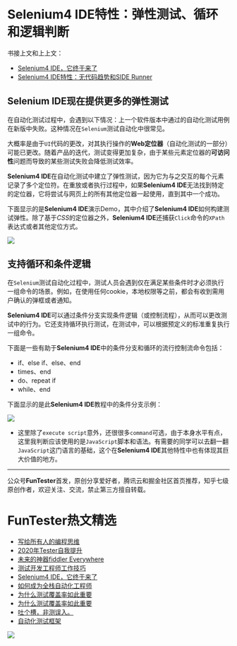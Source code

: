 # Selenium4 IDE特性：弹性测试、循环和逻辑判断

书接上文和上上文：
- [Selenium4 IDE，它终于来了](https://mp.weixin.qq.com/s/XNotlZvFpmBmBQy1pYifOw)
- [Selenium4 IDE特性：无代码趋势和SIDE Runner](https://mp.weixin.qq.com/s/G0S9K0jHsN0P_jxdMME-cg)

## Selenium IDE现在提供更多的弹性测试

在自动化测试过程中，会遇到以下情况：上一个软件版本中通过的自动化测试用例在新版中失败。这种情况在`Selenium`测试自动化中很常见。

大概率是由于`UI`代码的更改，对其执行操作的**Web定位器**（自动化测试的一部分）可能已更改。随着产品的迭代，测试变得更加复杂，由于某些元素定位器的**可访问性**问题而导致的某些测试失败会降低测试效率。

**Selenium4 IDE**在自动化测试中建立了弹性测试，因为它为与之交互的每个元素记录了多个定位符。在重放或者执行过程中，如果**Selenium4 IDE**无法找到特定的定位器，它将尝试与网页上的所有其他定位器一起使用，直到其中一个成功。

下面显示的是**Selenium4 IDE**演示Demo，其中介绍了**Selenium4 IDE**如何构建测试弹性。除了基于*CSS*的定位器之外，**Selenium4 IDE**还捕获`Click`命令的`XPath`表达式或者其他定位方式。

![](http://pic.automancloud.com/WX20200917-150016@2x.png)

## 支持循环和条件逻辑

在`Selenium`测试自动化过程中，测试人员会遇到仅在满足某些条件时才必须执行一组命令的场景。例如，在使用任何cookie，本地权限等之前，都会有收到需用户确认的弹框或者通知。

**Selenium4 IDE**可以通过条件分支实现条件逻辑（或控制流程），从而可以更改测试中的行为。它还支持循环执行测试，在测试中，可以根据预定义的标准重复执行一组命令。

下面是一些有助于**Selenium4 IDE**中的条件分支和循环的流行控制流命令包括：

* if、else if、else、end
* times、end
* do、repeat if
* while、end

下面显示的是此**Selenium4 IDE**教程中的条件分支示例：

![](http://pic.automancloud.com/fdsaaafdsaggds546.png)

* 这里除了`execute script`意外，还很很多`command`可选，由于本身水平有点，这里我判断应该使用的是`JavaScript`脚本和语法。有需要的同学可以去翻一翻`JavaScript`这门语言的基础，这个在**Selenium4 IDE**其他特性中也有体现其巨大价值的地方。

----
公众号**FunTester**首发，原创分享爱好者，腾讯云和掘金社区首页推荐，知乎七级原创作者，欢迎关注、交流，禁止第三方擅自转载。

FunTester热文精选
=

- [写给所有人的编程思维](https://mp.weixin.qq.com/s/Oj33UCnYfbUgzsBzEm2GPQ)
- [2020年Tester自我提升](https://mp.weixin.qq.com/s/vuhUp85_6Sbg6ReAN3TTSQ)
- [未来的神器fiddler Everywhere](https://mp.weixin.qq.com/s/-BSuHR6RPkdv8R-iy47MLQ)
- [测试开发工程师工作技巧](https://mp.weixin.qq.com/s/TvrUCisja5Zbq-NIwy_2fQ)
- [Selenium4 IDE，它终于来了](https://mp.weixin.qq.com/s/XNotlZvFpmBmBQy1pYifOw)
- [如何成为全栈自动化工程师](https://mp.weixin.qq.com/s/j2rQ3COFhg939KLrgKr_bg)
- [为什么测试覆盖率如此重要](https://mp.weixin.qq.com/s/0evyuiU2kdXDgMDnDKjORg)
- [为什么测试覆盖率如此重要](https://mp.weixin.qq.com/s/0evyuiU2kdXDgMDnDKjORg)
- [吐个槽，非测误入。](https://mp.weixin.qq.com/s/BBFzUZVFMmU7a6qfLKas2w)
- [自动化测试框架](https://mp.weixin.qq.com/s/vu6p_rQd3vFKDYu8JDJ0Rg)

![](https://mmbiz.qpic.cn/mmbiz_png/13eN86FKXzDnHxttBoq6jhgic4jJF8icbAMdOvlR0xXUX9a3tupYYib3ibYyIHicNtefS3Jo7yefLKlQWgLK7bCgCLA/640?wx_fmt=png&tp=webp&wxfrom=5&wx_lazy=1&wx_co=1)